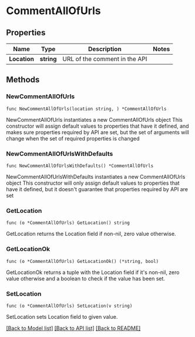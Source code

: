 # CommentAllOfUrls

## Properties

Name | Type | Description | Notes
------------ | ------------- | ------------- | -------------
**Location** | **string** | URL of the comment in the API | 

## Methods

### NewCommentAllOfUrls

`func NewCommentAllOfUrls(location string, ) *CommentAllOfUrls`

NewCommentAllOfUrls instantiates a new CommentAllOfUrls object
This constructor will assign default values to properties that have it defined,
and makes sure properties required by API are set, but the set of arguments
will change when the set of required properties is changed

### NewCommentAllOfUrlsWithDefaults

`func NewCommentAllOfUrlsWithDefaults() *CommentAllOfUrls`

NewCommentAllOfUrlsWithDefaults instantiates a new CommentAllOfUrls object
This constructor will only assign default values to properties that have it defined,
but it doesn't guarantee that properties required by API are set

### GetLocation

`func (o *CommentAllOfUrls) GetLocation() string`

GetLocation returns the Location field if non-nil, zero value otherwise.

### GetLocationOk

`func (o *CommentAllOfUrls) GetLocationOk() (*string, bool)`

GetLocationOk returns a tuple with the Location field if it's non-nil, zero value otherwise
and a boolean to check if the value has been set.

### SetLocation

`func (o *CommentAllOfUrls) SetLocation(v string)`

SetLocation sets Location field to given value.



[[Back to Model list]](../README.md#documentation-for-models) [[Back to API list]](../README.md#documentation-for-api-endpoints) [[Back to README]](../README.md)


